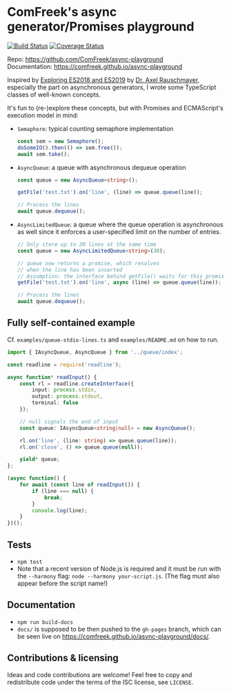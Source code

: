 # ComFreek's async generator/Promises playground

[![Build Status](https://travis-ci.org/ComFreek/async-playground.svg?branch=master)](https://travis-ci.org/ComFreek/async-playground) [![Coverage Status](https://coveralls.io/repos/github/ComFreek/async-playground/badge.svg?branch=master)](https://coveralls.io/github/ComFreek/async-playground?branch=master)

Repo: https://github.com/ComFreek/async-playground<br>
Documentation: https://comfreek.github.io/async-playground

Inspired by
[Exploring ES2018 and ES2019](http://exploringjs.com/es2018-es2019/index.html) by [Dr. Axel Rauschmayer](http://dr-axel.de/), especially the part on asynchronous generators, I wrote some TypeScript classes of well-known concepts.

It's fun to (re-)explore these concepts, but with Promises and ECMAScript's execution model in mind:

  - `Semaphore`: typical counting semaphore implementation
    ```typescript
    const sem = new Semaphore();
    doSomeIO().then(() => sem.free());
    await sem.take();
    ```

  - `AsyncQueue`: a queue with asynchronous dequeue operation
    ```typescript
    const queue = new AsyncQueue<string>();

    getFile('test.txt').on('line', (line) => queue.queue(line));

    // Process the lines
    await queue.dequeue();
    ```

  - `AsyncLimitedQueue`: a queue where the queue operation is asynchronous as well
    since it enforces a user-specified limit on the number of entries.

    ```typescript
    // Only store up to 30 lines at the same time
    const queue = new AsyncLimitedQueue<string>(30);

    // queue now returns a promise, which resolves
    // when the line has been inserted
    // Assumption: the interface behind getFile() waits for this promise as well to resolve
    getFile('test.txt').on('line', async (line) => queue.queue(line));

    // Process the lines
    await queue.dequeue();
    ```

## Fully self-contained example

Cf. `examples/queue-stdio-lines.ts` and `examples/README.md` on how to run.

```typescript
import { IAsyncQueue, AsyncQueue } from '../queue/index';

const readline = require('readline');

async function* readInput() {
	const rl = readline.createInterface({
		input: process.stdin,
		output: process.stdout,
		terminal: false
	});

	// null signals the end of input
	const queue: IAsyncQueue<string|null> = new AsyncQueue();

	rl.on('line', (line: string) => queue.queue(line));
	rl.on('close', () => queue.queue(null));

	yield* queue;
};

(async function() {
	for await (const line of readInput()) {
		if (line === null) {
			break;
		}
		console.log(line);
	}
})();
```

## Tests

- `npm test`
- Note that a recent version of Node.js is required and it must be run with the `--harmony` flag: `node --harmony your-script.js`. (The flag must also appear before the script name!)

## Documentation

- `npm run build-docs`
- `docs/` is supposed to be then pushed to the `gh-pages` branch, which can be seen live on https://comfreek.github.io/async-playground/docs/.

## Contributions & licensing

Ideas and code contributions are welcome! Feel free to copy and redistribute code under the terms of the ISC license, see `LICENSE`.